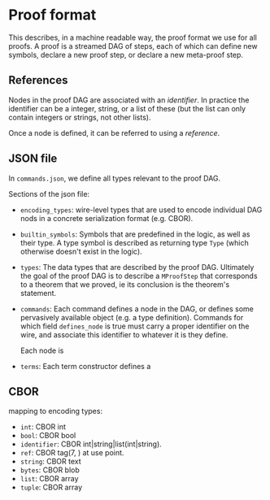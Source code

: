 
# Proof format

This describes, in a machine readable way, the proof format we use for all
proofs.
A proof is a streamed DAG of steps, each of which can define new symbols,
declare a new proof step, or declare a new meta-proof step.

## References

Nodes in the proof DAG are associated with an _identifier_.
In practice the identifier can be a integer, string, or a list of these
(but the list can only contain integers or strings, not other lists).

Once a node is defined, it can be referred to using a _reference_.

## JSON file
In `commands.json`, we define all types relevant to the proof DAG.

Sections of the json file:

- `encoding_types`: wire-level types that are used to encode individual DAG
nods in a concrete serialization format (e.g. CBOR).
- `builtin_symbols`: Symbols that are predefined in the logic, as well as their type.
    A type symbol is described as returning type `Type` (which otherwise doesn't exist in the logic).
- `types`: The data types that are described by the proof DAG. Ultimately
    the goal of the proof DAG is to describe a `MProofStep` that corresponds
    to a theorem that we proved, ie its conclusion is the theorem's statement.
- `commands`: Each command defines a node in the DAG, or defines some
    pervasively available object (e.g. a type definition). Commands
    for which field `defines_node` is true must carry a proper identifier
    on the wire, and associate this identifier to whatever it is they define.

    Each node is 
- `terms`: Each term constructor defines a


## CBOR

mapping to encoding types:
- `int`: CBOR int
- `bool`: CBOR bool
- `identifier`: CBOR int|string|list(int|string).
- `ref`: CBOR tag(7, <identifier>) at use point.
- `string`: CBOR text
- `bytes`: CBOR blob
- `list`: CBOR array
- `tuple`: CBOR array
